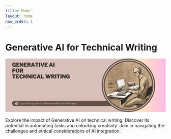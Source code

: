 ```yaml
---
title: Home
layout: home
nav_order: 1
---
```


# **Generative AI for Technical Writing**
![Generative AI for Technical Writing](Images/Header.png)


Explore the impact of Generative AI on technical writing. Discover its potential in automating tasks and unlocking creativity. Join in navigating the challenges and ethical considerations of AI integration.